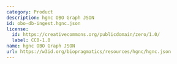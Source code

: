 ```yaml
---
category: Product
description: hgnc OBO Graph JSON
id: obo-db-ingest.hgnc.json
license:
  id: https://creativecommons.org/publicdomain/zero/1.0/
  label: CC0-1.0
name: hgnc OBO Graph JSON
url: https://w3id.org/biopragmatics/resources/hgnc/hgnc.json
---
```

